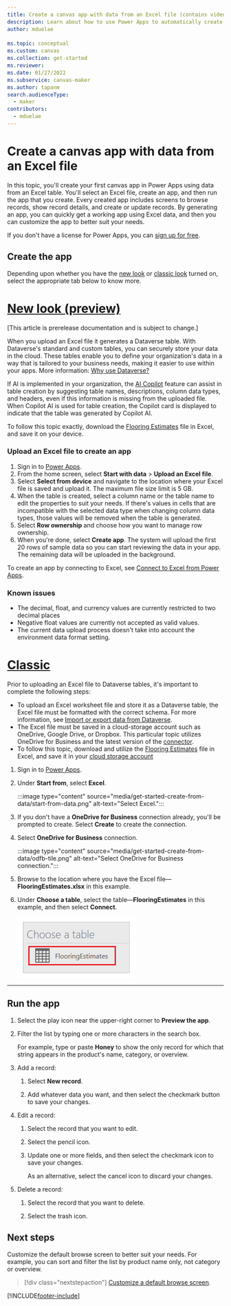 ```yaml
---
title: Create a canvas app with data from an Excel file (contains video)
description: Learn about how to use Power Apps to automatically create a canvas app using data stored in an Excel file in a cloud-storage account.
author: mduelae

ms.topic: conceptual
ms.custom: canvas
ms.collection: get-started
ms.reviewer: 
ms.date: 01/27/2022
ms.subservice: canvas-maker
ms.author: tapanm
search.audienceType: 
  - maker
contributors:
  - mduelae
---
```

# Create a canvas app with data from an Excel file

In this topic, you'll create your first canvas app in Power Apps using data from an Excel table. You'll select an Excel file, create an app, and then run the app that you create. Every created app includes screens to browse records, show record details, and create or update records. By generating an app, you can quickly get a working app using Excel data, and then you can customize the app to better suit your needs. 

If you don't have a license for Power Apps, you can [sign up for free](../signup-for-powerapps.md).


## Create the app

Depending upon whether you have the [new look](intro-maker-portal.md?tabs=home-new-look) or [classic look](intro-maker-portal.md?tabs=home-classic) turned on, select the appropriate tab below to know more.


# [New look (preview)](#tab/home-new-look)

[This article is prerelease documentation and is subject to change.]

When you upload an Excel file it generates a Dataverse table. With Dataverse's standard and custom tables, you can securely store your data in the cloud. These tables enable you to define your organization's data in a way that is tailored to your business needs, making it easier to use within your apps. More information: [Why use Dataverse?](../data-platform/data-platform-intro.md#why-use-dataverse)

If AI is implemented in your organization, the [AI Copilot](ai-overview.md) feature can assist in table creation by suggesting table names, descriptions, column data types, and headers, even if this information is missing from the uploaded file. When Copilot AI is used for table creation, the Copilot card is displayed to indicate that the table was generated by Copilot AI.

To follow this topic exactly, download the [Flooring Estimates](https://download.microsoft.com/download/5/7/f/57fc6c55-6bb0-479b-a5c5-98fa08ee9efd/FlooringEstimates.xlsx) file in Excel, and save it on your device.

### Upload an Excel file to create an app

1. Sign in to [Power Apps](https://make.powerapps.com?utm_source=padocs&utm_medium=linkinadoc&utm_campaign=referralsfromdoc).
1. From the home screen, select **Start with data** > **Upload an Excel file**. 
1. Select **Select from device** and navigate to the location where your Excel file is saved and upload it. The maximum file size limit is 5 GB.
1. When the table is created, select a column name or the table name to edit the properties to suit your needs. If there's values in cells that are incompatible with the selected data type when changing column data types, those values will be removed when the table is generated.
1. Select **Row ownership** and choose how you want to manage row ownership.
1. When you're done, select **Create app**. The system will upload the first 20 rows of sample data so you can start reviewing the data in your app. The remaining data will be uploaded in the background.

To create an app by connecting to Excel, see [Connect to Excel from Power Apps](./connections/connection-excel.md).


### Known issues
- The decimal, float, and currency values are currently restricted to two decimal places
- Negative float values are currently not accepted as valid values.
- The current data upload process doesn't take into account the environment data format setting.


# [Classic](#tab/home-classic)

Prior to uploading an Excel file to Dataverse tables, it's important to complete the following steps:

- To upload an Excel worksheet file and store it as a Dataverse table, the Excel file must be formatted with the correct schema. For more information, see [Import or export data from Dataverse](../data-platform/data-platform-import-export.md). 
- The Excel file must be saved in a cloud-storage account such as OneDrive, Google Drive, or Dropbox. This particular topic utilizes OneDrive for Business and the latest version of the [connector](connections/connection-excel.md). 
- To follow this topic, download and utilize the [Flooring Estimates](https://download.microsoft.com/download/5/7/f/57fc6c55-6bb0-479b-a5c5-98fa08ee9efd/FlooringEstimates.xlsx) file in Excel, and save it in your [cloud storage account](connections/cloud-storage-blob-connections.md) 


1. Sign in to [Power Apps](https://make.powerapps.com?utm_source=padocs&utm_medium=linkinadoc&utm_campaign=referralsfromdoc).

1. Under **Start from**, select **Excel**.

    :::image type="content" source="media/get-started-create-from-data/start-from-data.png" alt-text="Select Excel.":::

1. If you don't have a **OneDrive for Business** connection already, you'll be prompted to create. Select **Create** to create the connection.

1. Select **OneDrive for Business** connection.

    :::image type="content" source="media/get-started-create-from-data/odfb-tile.png" alt-text="Select OneDrive for Business connection.":::

1. Browse to the location where you have the Excel file&mdash;**FlooringEstimates.xlsx** in this example.

1. Under **Choose a table**, select the table&mdash;**FlooringEstimates** in this example, and then select **Connect**.

    ![Choose your table.](./media/get-started-create-from-data/choose-table.png)
    
 ---


## Run the app

1. Select the play icon near the upper-right corner to  **Preview the app**.

1. Filter the list by typing one or more characters in the search box.

    For example, type or paste **Honey** to show the only record for which that string appears in the product's name, category, or overview.

1. Add a record:

    1. Select **New record**.

    1. Add whatever data you want, and then select the checkmark button to save your changes.
  
1. Edit a record:

    1. Select the record that you want to edit.

    1. Select the pencil icon.

    1. Update one or more fields, and then select the checkmark icon to save your changes.

        As an alternative, select the cancel icon to discard your changes.

1. Delete a record:

    1. Select the record that you want to delete.

    1. Select the trash icon.

        
## Next steps

Customize the default browse screen to better suit your needs. For example, you can sort and filter the list by product name only, not category or overview.

> [!div class="nextstepaction"]
> [Customize a default browse screen](customize-layout-sharepoint.md).


[!INCLUDE[footer-include](../../includes/footer-banner.md)]
